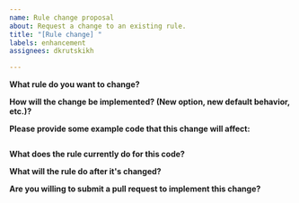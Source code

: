 ```yaml
---
name: Rule change proposal
about: Request a change to an existing rule.
title: "[Rule change] "
labels: enhancement
assignees: dkrutskikh

---
```


<!--
    This template is for requesting a rule change. If tou want to suggest a new rule or report a bug please use another template.
-->

**What rule do you want to change?**

**How will the change be implemented? (New option, new default behavior, etc.)?**

**Please provide some example code that this change will affect:**

<!-- Put your code examples here -->

```dart
```

**What does the rule currently do for this code?**

**What will the rule do after it's changed?**

**Are you willing to submit a pull request to implement this change?**
